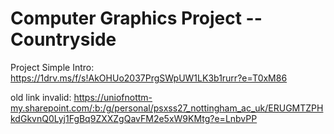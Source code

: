 # Computer Graphics Project -- Countryside
Project Simple Intro: 
https://1drv.ms/f/s!AkOHUo2037PrgSWpUW1LK3b1rurr?e=T0xM86

old link invalid: 
https://uniofnottm-my.sharepoint.com/:b:/g/personal/psxss27_nottingham_ac_uk/ERUGMTZPHkdGkvnQ0Lyj1FgBq9ZXXZgQavFM2e5xW9KMtg?e=LnbvPP
